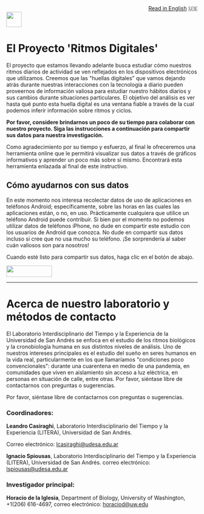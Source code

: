 <div style="text-align: right"><a href="https://spiousas.github.io/DigitalRhythmsProject">Read in English</a> 🇺🇸 </div>
<img src="https://icons-for-free.com/iconfiles/png/512/Android-1320568265274623818.png" height="40" width="40">

# El Proyecto 'Ritmos Digitales'

El proyecto que estamos llevando adelante busca estudiar cómo nuestros ritmos diarios de actividad se ven reflejados en los dispositivos electrónicos que utilizamos. Creemos que las "huellas digitales" que vamos dejando atrás durante nuestras interacciones con la tecnología a diario pueden proveernos de información valiosa para estudiar nuestro hábitos diarios y sus cambios durante situaciones particulares. El objetivo del análisis es ver hasta qué punto esta huella digital es una ventana fiable a través de la cual podemos inferir información sobre ritmos y ciclos.

**Por favor, considere brindarnos un poco de su tiempo para colaborar con nuestro proyecto. Siga las instrucciones a continuación para compartir sus datos para nuestra investigación.**

Como agradecimiento por su tiempo y esfuerzo, al final le ofreceremos una herramienta online que le permitirá visualizar sus datos a través de gráficos informativos y aprender un poco más sobre sí mismo. Encontrará esta herramienta enlazada al final de este instructivo.

## Cómo ayudarnos con sus datos

En este momento nos interesa recolectar datos de uso de aplicaciones en teléfonos Android; específicamente, sobre las horas en las cuales las aplicaciones están, o no, en uso. Prácticamente cualquiera que utilice un teléfono Android puede contribuir. Si bien por el momento no podemos utilizar datos de teléfonos iPhone, no dude en compartir este estudio con los usuarios de Android que conozca.
No dude en compartir sus datos incluso si cree que no usa mucho su teléfono. ¡Se sorprendería al saber cuán valiosos son para nosotros!

Cuando esté listo para compartir sus datos, haga clic en el botón de abajo.

[<img src="https://user-images.githubusercontent.com/42762378/101787108-bd8e1980-3b24-11eb-93db-17a75fb16952.png" height="30" width="120">](https://spiousas.github.io/DigitalRhythmsProject/es/1_android_landing_page_es)

<hr>

# Acerca de nuestro laboratorio y métodos de contacto

El Laboratorio Interdisciplinario del Tiempo y la Experiencia de la Universidad de San Andrés se enfoca en el estudio de los ritmos biológicos y la cronobiología humana en sus distintos niveles de análisis. Uno de nuestros intereses principales es el estudio del sueño en seres humanos en la vida real, particularmente en los que llamaríamos "condiciones poco convencionales": durante una cuarentena en medio de una pandemia, en comunidades que viven en aislamiento sin acceso a luz eléctrica, en personas en situación de calle, entre otras.
Por favor, siéntase libre de contactarnos con preguntas o sugerencias.

Por favor, siéntase libre de contactarnos con preguntas o sugerencias.

### Coordinadores:

**Leandro Casiraghi**, Laboratorio Interdisciplinario del Tiempo y la Experiencia (LITERA), Universidad de San Andrés.

Correo electrónico: <a href="mailto:lcasiraghi@udesa.edu.ar">lcasiraghi@udesa.edu.ar</a>

**Ignacio Spiousas**, Laboratorio Interdisciplinario del Tiempo y la Experiencia (LITERA), Universidad de San Andrés.
correo electrónico: <a href="mailto:lspiousas@udesa.edu.ar">lspiousas@udesa.edu.ar</a>

### Investigador principal:

**Horacio de la Iglesia**, Department of Biology, University of Washington, +1(206) 616-4697,
correo electrónico: <a href="mailto:horaciod@uw.edu">horaciod@uw.edu</a>
